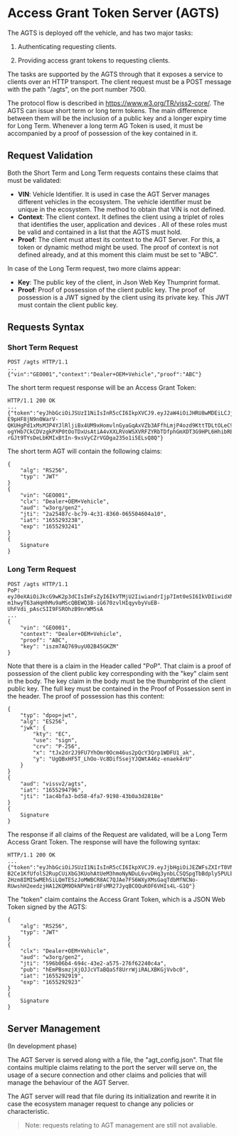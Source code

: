 # Access Grant Token Server (AGTS)

 
The AGTS is deployed off the vehicle, and has two major tasks:
 

1. Authenticating requesting clients.

2. Providing access grant tokens to requesting clients.

  

The tasks are supported by the AGTS through that it exposes a service to clients over an HTTP transport.
The client request must be a POST message with the path "/agts", on the port number 7500.

The protocol flow is described in https://www.w3.org/TR/viss2-core/. 
The AGTS can issue short term or long term tokens. The main difference between them will be the inclusion of a public key and a longer expiry time for Long Term. Whenever a long term AG Token is used, it must be accompanied by a proof of possession of the key contained in it. 

## Request Validation
Both the Short Term and Long Term requests contains these claims that must be validated:

- **VIN**: Vehicle Identifier. It is used in case the AGT Server manages different vehicles in the ecosystem. The vehicle identifier must be unique in the ecosystem. The method to obtain that VIN is not defined.
- **Context**: The client context. It defines the client using a triplet of roles that identifies the user, application and devices . All of these roles must be valid and contained in a list that the AGTS must hold.
- **Proof**: The client must attest its context to the AGT Server. For this, a token or dynamic method might be used. The proof of context is not defined already, and at this moment this claim must be set to "ABC".

In case of the Long Term request, two more claims appear:
- **Key**: The public key of the client, in Json Web Key Thumprint format.
- **Proof**: Proof of possession of the client public key. The proof of possession is a JWT signed by the client using its private key. This JWT must contain the client public key. 


## Requests Syntax

### Short Term Request
```
POST /agts HTTP/1.1
...
{"vin":"GEO001","context":"Dealer+OEM+Vehicle","proof":"ABC"}
```
The short term request response will be an Access Grant Token:
```
HTTP/1.1 200 OK
...
{"token":"eyJhbGciOiJSUzI1NiIsInR5cCI6IkpXVCJ9.eyJ2aW4iOiJHRU8wMDEiLCJjbHgiOiJEZWFsZXIrT0VNK1ZlaGljbGUiLCJhdWQiOiJ3M29yZy9nZW4yIiwianRpIjoiMmEyNTQ4N2MtYmM3OS00YzMxLTgzNjAtMDY1NTA0NjA0YTEwIiwiaWF0IjoiMTY1NTI5MzIzOCIsImV4cCI6IjE2NTUyOTMyNDEifQ.TePt7ny7hXS_E1ocCwP5T0N2r7hm9iszGSkPTLoo-E9pHF8jN9n0WarV-QKUHgPd1xMsM3P4YJlRljiBx4UM9xHomvlnGyaGqAxVZb3AFfhLmjP4ozd9KttTDLtOLeC9q7SywApWMo1PGlqdhtZ8rwbSsIjl0-ogYHb7CkCDVzgkPXP0tOoTDxUsAtiA4vXXLRVoWSXVRFZYRbTDfphGmXDT3G9HPL6HhibRBU3sVliMOkXwSqG1TSnbJsoARAWVNxx2SgPKrZMWBI3E7f1OHnaR96TLr1xI2mOXNU-rGJt9TYsDeLbKMIxBtIn-9xsVyCZrVGDga235o1i5ELsQ8Q"}
```
The short term AGT will contain the following claims:
```
{
	"alg": "RS256",
	"typ": "JWT"
}
{
	"vin": "GEO001",
	"clx": "Dealer+OEM+Vehicle",
	"aud": "w3org/gen2",
	"jti": "2a25487c-bc79-4c31-8360-065504604a10",
	"iat": "1655293238",
	"exp": "1655293241"
}
{
	Signature
}
```

### Long  Term Request
```
POST /agts HTTP/1.1
PoP: eyJ0eXAiOiJkcG9wK2p3dCIsImFsZyI6IkVTMjU2IiwiandrIjp7Imt0eSI6IkVDIiwidXNlIjoic2lnbiIsImNydiI6IlAtMjU2IiwieCI6InRKeDJkcjJKOUZVN1loT21yME9jbTQ2dXMycFFjWTNRcnAxV0RGVTFfYWsiLCJ5IjoiVWdRQnhIRjVUX0xoT28tVmM4RGlmU3NlallKUVd0QTQ2ei1lbmFlazRyVSJ9fQ.eyJhdWQiOiJ2aXNzdjIvYWd0cyIsImlhdCI6IjE2NTUyOTI5MTkiLCJqdGkiOiIzZTZjNmNlMy00YmUyLTQwZmUtYjc5Yi00MzQ2YjBjNmY2MjkifQ.MqM57OE-m1hwyT63aHqHhMu9aMScQBEWQ3B-iG670zvlHIqyvbyVuEB-UhFVdi_pAscSII9FSROhzB9nrWM5sA
...
{
	"vin": "GEO001",
	"context": "Dealer+OEM+Vehicle",
	"proof": "ABC",
	"key": "iszm7AQ769uyU02B45GKZM"
}
```
Note that there is a claim in the Header called "PoP". That claim is a proof of possession of the client public key corresponding with the "key" claim sent in the body. The key claim in the body must be the thumbprint of the client public key. The full key must be contained in the Proof of Possession sent in the header. The proof of possession has this content:
```
{
	"typ": "dpop+jwt",
	"alg": "ES256",
	"jwk": {
		"kty": "EC",
		"use": "sign",
		"crv": "P-256",
		"x": "tJx2dr2J9FU7YhOmr0Ocm46us2pQcY3Qrp1WDFU1_ak",
		"y": "UgQBxHF5T_LhOo-Vc8DifSsejYJQWtA46z-enaek4rU"
	}
}
{
	"aud": "vissv2/agts",
	"iat": "1655294796",
	"jti": "1ac4bfa3-bd58-4fa7-9198-43b0a3d2818e"
}
{
	Signature
}
```
The response if all claims of the Request are validated, will be a Long Term Access Grant Token. The response will have the following syntax:
```
HTTP/1.1 200 OK
...
{"token":"eyJhbGciOiJSUzI1NiIsInR5cCI6IkpXVCJ9.eyJjbHgiOiJEZWFsZXIrT0VNK1ZlaGljbGUiLCJhdWQiOiJ3M29yZy9nZW4yIiwianRpIjoiNTk2YjA2YjQtNjk0Yy00M2UyLWE1NzUtMjc2ZjYyMjQwYzRhIiwicHViIjoiaEVtUEJzbXpqWGpPSkpjVlRhQlFhU2Y4VXJyV2ppUkFMWEJLR2pWdmJjMCIsImlhdCI6IjE2NTUyOTI5MTkiLCJleHAiOiIxNjU1MjkyOTIzIn0.OJFbGVWknd-B2Ce1KfUfolS2RupCUiXbG3KUohAtUeM3hmoNyNDuL6vvDHq3ynbLCSQSpgTbBdply5PULbZ8LytNbkT4qnoKHgcaewSZfBS1ddSIsgFupbJ3Dk1X_8pDZOpSb8i26mMHn7mdhu_OKeIkKYXUd9I9XjPLme1SgeTnNcUCf_g4vPCbkx1CPlyVM6bH9eF6pBoI_Y16GQRa3cshnYVY_JID-2Hzm8IMISwMEhSiLQmTESzJoMWBCR8AC7QJAe7FS6WXyXMsGaqTdbMfNCNo-RUwshH2eedzjHA12KQM9DkNPVm1r8FsMR27JyqBCOQuKOF6VHIs4L-G1Q"}
```

The "token" claim  contains the Access Grant Token, which is a JSON Web Token signed by the AGTS:
```
{
	"alg": "RS256",
	"typ": "JWT"
}
{
	"clx": "Dealer+OEM+Vehicle",
	"aud": "w3org/gen2",
	"jti": "596b06b4-694c-43e2-a575-276f62240c4a",
	"pub": "hEmPBsmzjXjOJJcVTaBQaSf8UrrWjiRALXBKGjVvbc0",
	"iat": "1655292919",
	"exp": "1655292923"
}
{
	Signature
}
```
## Server Management
(In development phase)


The AGT Server is served along with a file, the "agt_config.json". That file contains multiple claims relating to the port the server will serve on, the usage of a secure connection and other claims and policies that will manage the behaviour of the AGT Server.

The AGT server will read that file during its initialization and rewrite it in case the ecosystem manager request to change any policies or characteristic.

> Note: requests relating to AGT management are still not avaliable.  